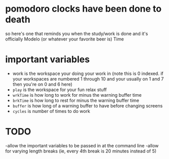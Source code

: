 # pomodoro clocks have been done to death

so here's one that reminds you when the study/work is done and it's officially Modelo (or whatever your favorite beer is) Time


# important variables    
- work is the workspace your doing your work in (note this is 0 indexed.  if your workspaces are numbered 1 through 10 and your usually on 1 and 7 then you're on 0 and 6 here)
- ```play``` is the workspace for your fun relax stuff
- ```wrkTime``` is how long to work for minus the warning buffer time
- ```brkTime``` is how long to rest for minus the warning buffer time
- ```buffer``` is how long of a warning buffer to have before changing screens
- ```cycles``` is number of times to do work

# TODO
-allow the important variables to be passed in at the command line
-allow for varying length breaks (ie, every 4th break is 20 minutes instead of 5)
